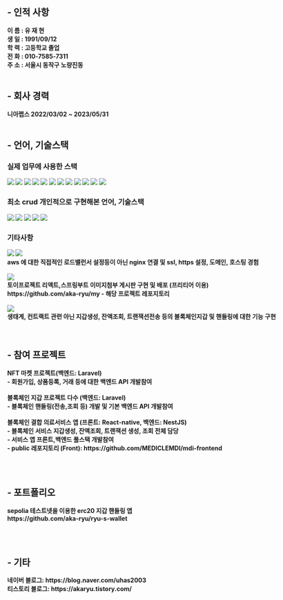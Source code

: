 <h2>- 인적 사항</h2>
<strong>이  름 : 유 재 현<br>
생  일 : 1991/09/12<br>
학  력 : 고등학교 졸업 <br>
전  화 : 010-7585-7311<br>
주  소 : 서울시 동작구 노량진동<br><br>

<h2>- 회사 경력</h2>
니아랩스 2022/03/02 ~ 2023/05/31<br><br>

<h2>- 언어, 기술스택 </h2>
  
<h3>실제 업무에 사용한 스택</h3>
<div style="white-space: nowrap;">
<img src="https://img.shields.io/badge/HTML5-E34F26?style=flat-square&logo=Html5&logoColor=white" />
<img src="https://img.shields.io/badge/CSS3-1572B6?style=flat-square&logo=Css3&logoColor=white" />
<img src="https://img.shields.io/badge/JavaScript-F7DF1E?style=flat-square&logo=JavaScript&logoColor=white "/>
  <img src="https://img.shields.io/badge/TypeScript-3178C6?style=flat-square&logo=typescript&logoColor=white "/>
<img src="https://img.shields.io/badge/ReactJS-61DAFB?style=flat-square&logo=React&logoColor=white "/>
<img src="https://img.shields.io/badge/ReactNative.JS-61DAFB?style=flat-square&logo=React&logoColor=white "/>
<img src="https://img.shields.io/badge/NestJS.JS-E0234E?style=flat-square&logo=NestJS&logoColor=white "/>
<img src="https://img.shields.io/badge/Laravel-FF2D20?style=flat-square&logo=Laravel&logoColor=white "/> 
  <img src="https://img.shields.io/badge/MySQL-4479A1?style=flat-square&logo=MySQL&logoColor=white "/>
  <img src="https://img.shields.io/badge/Cloudflare-F38020?style=flat-square&logo=Cloudflare&logoColor=white "/>
  <img src="https://img.shields.io/badge/AWS-232F3E?style=flat-square&logo=AmazonAWS&logoColor=white "/>
  <img src="https://img.shields.io/badge/Blockchain-121D33?style=flat-square&logo=blockchaindotcom&logoColor=white "/>
</div>
  
<h3>최소 crud 개인적으로 구현해본 언어, 기술스택</h3>
  <div style="white-space: nowrap;">
<img src="https://img.shields.io/badge/Spring-6DB33F?style=flat-square&logo=Spring&logoColor=white "/>
      <img src="https://img.shields.io/badge/SpringBoot-6DB33F?style=flat-square&logo=SpringBoot&logoColor=white "/>
    <img src="https://img.shields.io/badge/NodeJS-339933?style=flat-square&logo=Node.js&logoColor=white "/>
    <img src="https://img.shields.io/badge/MongoDB-47A248?style=flat-square&logo=MongoDB&logoColor=white "/>
    <img src="https://img.shields.io/badge/GoogleCloudPlatform-4285F4?style=flat-square&logo=Google&logoColor=white "/>
  </div>
  
 <h3>기타사항</h3>
  <div style="white-space: nowrap;">
<img src="https://img.shields.io/badge/Cloudflare-F38020?style=flat-square&logo=Cloudflare&logoColor=white "/>
  <img src="https://img.shields.io/badge/AWS-232F3E?style=flat-square&logo=AmazonAWS&logoColor=white "/><br> 
    aws 에 대한 직접적인 로드밸런서 설정등이 아닌 nginx 연결 및 ssl, https 설정, 도메인, 호스팅 경험<br><br>
    <img src="https://img.shields.io/badge/GoogleCloudPlatform-4285F4?style=flat-square&logo=Google&logoColor=white "/><br>
    토이프로젝트 리액트,스프링부트 이미지첨부 게시판 구현 및 배포 (프리티어 이용)<br>
    https://github.com/aka-ryu/my - 해당 프로젝트 레포지토리 <br><br>
    <img src="https://img.shields.io/badge/Blockchain-121D33?style=flat-square&logo=blockchaindotcom&logoColor=white "/><br>
    생태계, 컨트랙트 관련 아닌 지갑생성, 잔액조회, 트랜잭션전송 등의 블록체인지갑 및 핸들링에 대한 기능 구현
  </div><br><br>
  
  


<h2>- 참여 프로젝트</h2>
  <div style="white-space: nowrap;">
    NFT 마켓 프로젝트(백엔드: Laravel)<br> - 회원가입, 상품등록, 거래 등에 대한 백엔드 API 개발참여 <br><br>
    블록체인 지갑 프로젝트 다수 (백엔드: Laravel)<br> - 블록체인 핸들링(전송,조회 등) 개발 및 기본 백엔드 API 개발참여 <br><br>
    블록체인 결합 의료서비스 앱 (프론트: React-native, 백엔드: NestJS)<br>
    - 블록체인 서비스 지갑생성, 잔액조회, 트랜잭션 생성, 조회 전체 담당<br>
    - 서비스 앱 프론트,백엔드 풀스택 개발참여 <br>
    - public 레포지토리 (Front): https://github.com/MEDICLEMDI/mdi-frontend 
  </div>

<br><br>

<h2>- 포트폴리오</h2>
  <div style="white-space: nowrap;">
   sepolia 테스트넷을 이용한 erc20 지갑 핸들링 앱<br>
    https://github.com/aka-ryu/ryu-s-wallet
  </div>

<br><br>
  
  
<h2>- 기타 </h2>
   <div style="white-space: nowrap;">
     네이버 블로그: https://blog.naver.com/uhas2003<br>
     티스토리 블로그: https://akaryu.tistory.com/ <br>
     </div>
  
</strong>

